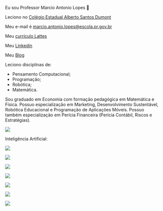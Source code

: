 Eu sou Professor Marcio Antonio Lopes 💙

Leciono no [Colégio Estadual Alberto Santos Dumont](https://santosdumont.my.canva.site/home)

Meu e-mail é marcio.antonio.lopes@escola.pr.gov.br

Meu [currículo Lattes](https://lattes.cnpq.br/8704114599998664)

Meu [Linkedin](www.linkedin.com/in/marcio-lopes-29878421)

Meu [Blog](https://profmarcio25.blogspot.com/)

Leciono disciplinas de:
- Pensamento Computacional;
- Programação;
- Robótica;
- Matemática.

Sou graduado em Economia com formação pedagógica em Matemática e Física. Possuo especialização em Marketing, Desenvolvimento Sustentável, Robótica Educacional e Programação de Aplicações Móveis. Possuo também especialização em Perícia Financeira (Perícia Contábil, Riscos e Estratégias).

![](https://media.tenor.com/c3RROqjyFSsAAAAC/professor-entry-professor.gif)

Inteligência Artificial:

![](https://custom-icon-badges.herokuapp.com/badge/comet%20ml-262c3e?style=for-the-badge&logo=logo_comet_ml&logoColor=white)

![](https://img.shields.io/badge/dialogflow-FF9800?style=for-the-badge&logo=dialogflow&logoColor=white)

![](https://img.shields.io/badge/Keras-FF0000?style=for-the-badge&logo=keras&logoColor=white)

![](https://img.shields.io/badge/Lightning-792DE4?style=for-the-badge&logo=pytorch-lightning&logoColor=white)

![](https://img.shields.io/badge/PyTorch-EE4C2C?style=for-the-badge&logo=pytorch&logoColor=white)

![](https://img.shields.io/badge/TensorFlow-FF6F00?style=for-the-badge&logo=tensorflow&logoColor=white)

![](https://img.shields.io/badge/Weights_&_Biases-FFBE00?style=for-the-badge&logo=WeightsAndBiases&logoColor=white)
